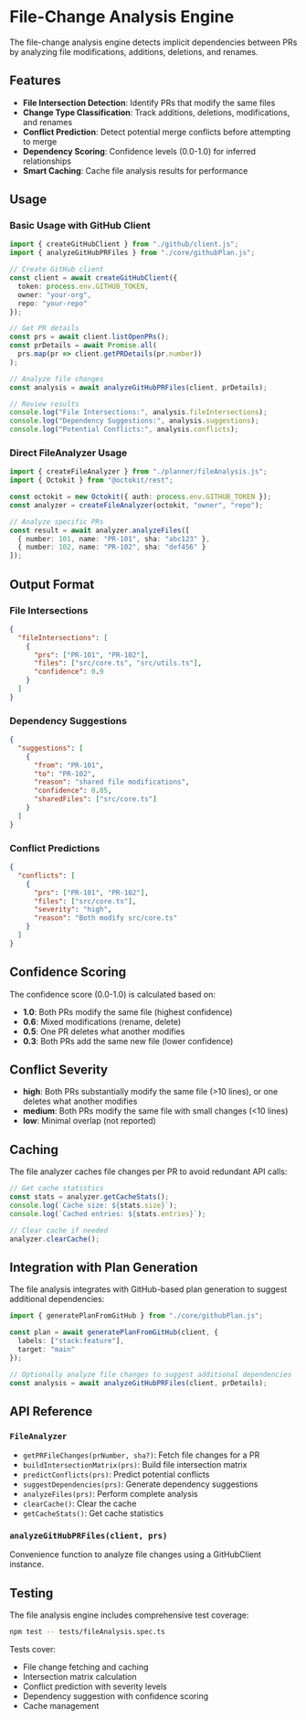 # File-Change Analysis Engine

The file-change analysis engine detects implicit dependencies between PRs by analyzing file modifications, additions, deletions, and renames.

## Features

- **File Intersection Detection**: Identify PRs that modify the same files
- **Change Type Classification**: Track additions, deletions, modifications, and renames
- **Conflict Prediction**: Detect potential merge conflicts before attempting to merge
- **Dependency Scoring**: Confidence levels (0.0-1.0) for inferred relationships
- **Smart Caching**: Cache file analysis results for performance

## Usage

### Basic Usage with GitHub Client

```typescript
import { createGitHubClient } from "./github/client.js";
import { analyzeGitHubPRFiles } from "./core/githubPlan.js";

// Create GitHub client
const client = await createGitHubClient({
  token: process.env.GITHUB_TOKEN,
  owner: "your-org",
  repo: "your-repo"
});

// Get PR details
const prs = await client.listOpenPRs();
const prDetails = await Promise.all(
  prs.map(pr => client.getPRDetails(pr.number))
);

// Analyze file changes
const analysis = await analyzeGitHubPRFiles(client, prDetails);

// Review results
console.log("File Intersections:", analysis.fileIntersections);
console.log("Dependency Suggestions:", analysis.suggestions);
console.log("Potential Conflicts:", analysis.conflicts);
```

### Direct FileAnalyzer Usage

```typescript
import { createFileAnalyzer } from "./planner/fileAnalysis.js";
import { Octokit } from "@octokit/rest";

const octokit = new Octokit({ auth: process.env.GITHUB_TOKEN });
const analyzer = createFileAnalyzer(octokit, "owner", "repo");

// Analyze specific PRs
const result = await analyzer.analyzeFiles([
  { number: 101, name: "PR-101", sha: "abc123" },
  { number: 102, name: "PR-102", sha: "def456" }
]);
```

## Output Format

### File Intersections

```json
{
  "fileIntersections": [
    {
      "prs": ["PR-101", "PR-102"],
      "files": ["src/core.ts", "src/utils.ts"],
      "confidence": 0.9
    }
  ]
}
```

### Dependency Suggestions

```json
{
  "suggestions": [
    {
      "from": "PR-101",
      "to": "PR-102",
      "reason": "shared file modifications",
      "confidence": 0.85,
      "sharedFiles": ["src/core.ts"]
    }
  ]
}
```

### Conflict Predictions

```json
{
  "conflicts": [
    {
      "prs": ["PR-101", "PR-102"],
      "files": ["src/core.ts"],
      "severity": "high",
      "reason": "Both modify src/core.ts"
    }
  ]
}
```

## Confidence Scoring

The confidence score (0.0-1.0) is calculated based on:

- **1.0**: Both PRs modify the same file (highest confidence)
- **0.6**: Mixed modifications (rename, delete)
- **0.5**: One PR deletes what another modifies
- **0.3**: Both PRs add the same new file (lower confidence)

## Conflict Severity

- **high**: Both PRs substantially modify the same file (>10 lines), or one deletes what another modifies
- **medium**: Both PRs modify the same file with small changes (<10 lines)
- **low**: Minimal overlap (not reported)

## Caching

The file analyzer caches file changes per PR to avoid redundant API calls:

```typescript
// Get cache statistics
const stats = analyzer.getCacheStats();
console.log(`Cache size: ${stats.size}`);
console.log(`Cached entries: ${stats.entries}`);

// Clear cache if needed
analyzer.clearCache();
```

## Integration with Plan Generation

The file analysis integrates with GitHub-based plan generation to suggest additional dependencies:

```typescript
import { generatePlanFromGitHub } from "./core/githubPlan.js";

const plan = await generatePlanFromGitHub(client, {
  labels: ["stack:feature"],
  target: "main"
});

// Optionally analyze file changes to suggest additional dependencies
const analysis = await analyzeGitHubPRFiles(client, prDetails);
```

## API Reference

### `FileAnalyzer`

- `getPRFileChanges(prNumber, sha?)`: Fetch file changes for a PR
- `buildIntersectionMatrix(prs)`: Build file intersection matrix
- `predictConflicts(prs)`: Predict potential conflicts
- `suggestDependencies(prs)`: Generate dependency suggestions
- `analyzeFiles(prs)`: Perform complete analysis
- `clearCache()`: Clear the cache
- `getCacheStats()`: Get cache statistics

### `analyzeGitHubPRFiles(client, prs)`

Convenience function to analyze file changes using a GitHubClient instance.

## Testing

The file analysis engine includes comprehensive test coverage:

```bash
npm test -- tests/fileAnalysis.spec.ts
```

Tests cover:
- File change fetching and caching
- Intersection matrix calculation
- Conflict prediction with severity levels
- Dependency suggestion with confidence scoring
- Cache management
